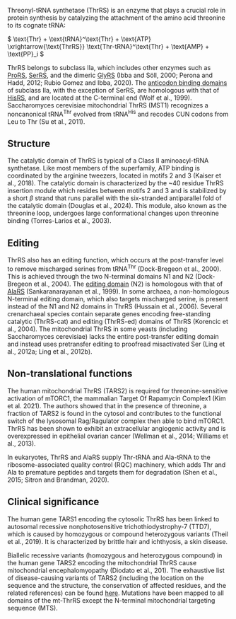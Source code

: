 Threonyl-tRNA synthetase (ThrRS) is an enzyme that plays a crucial role in protein synthesis by catalyzing the attachment of the amino acid threonine to its cognate tRNA:

  
  
  
  

$ \text{Thr} + \text{tRNA}^\text{Thr} + \text{ATP} \xrightarrow{\text{ThrRS}} \text{Thr-tRNA}^\text{Thr} + \text{AMP} + \text{PP}_i $

  
  
  
  

ThrRS belongs to subclass IIa, which includes other enzymes such as [ProRS](/class2/pro1), [SerRS](/class2/ser1), and the dimeric [GlyRS](/class2/gly1) (Ibba and Söll, 2000; Perona and Hadd, 2012; Rubio Gomez and Ibba, 2020). The [anticodon binding domains](/d/hgpt) of subclass IIa, with the exception of SerRS, are homologous with that of [HisRS](/class2/his), and are located at the C-terminal end (Wolf et al., 1999). Saccharomyces cerevisiae mitochondrial ThrRS (MST1) recognizes a noncanonical tRNA$^\text{Thr}$ evolved from tRNA$^\text{His}$ and recodes CUN codons from Leu to Thr (Su et al., 2011). 



## Structure


The catalytic domain of ThrRS is typical of a Class II aminoacyl-tRNA synthetase. Like most members of the superfamily, ATP binding is coordinated by the arginine tweezers, located in motifs 2 and 3 (Kaiser et al., 2018). The catalytic domain is characterized by the ~40 residue ThrRS insertion module which resides between motifs 2 and 3 and is stabilized by a short $\beta$ strand that runs parallel with the six-stranded antiparallel fold of the catalytic domain (Douglas et al., 2024). This module, also known as the threonine loop, undergoes large conformational changes upon threonine binding (Torres-Larios et al., 2003).

  

## Editing


ThrRS also has an editing function, which occurs at the post-transfer level to remove mischarged serines from tRNA$^\text{Thr}$ (Dock-Bregeon et al., 2000). This is achieved through the two N-terminal domains N1 and N2 (Dock-Bregeon et al., 2004). The [editing domain](/d/editat/) (N2) is homologous with that of [AlaRS](/class2/ala) (Sankaranarayanan et al., 1999). In some archaea, a non-homologous N-terminal editing domain, which also targets mischarged serine, is present instead of the N1 and N2 domains in ThrRS (Hussain et al., 2006). Several crenarchaeal species contain separate genes encoding free-standing catalytic (ThrRS-cat) and editing (ThrRS-ed) domains of ThrRS (Korencic et al., 2004). The mitochondrial ThrRS in some yeasts (including Saccharomyces cerevisiae) lacks the entire post-transfer editing domain and instead uses pretransfer editing to proofread misactivated Ser (Ling et al., 2012a; Ling et al., 2012b). 


## Non-translational functions

The human mitochondrial ThrRS (TARS2) is required for threonine-sensitive activation of mTORC1, the mammalian Target Of Rapamycin Complex1 (Kim et al. 2021). The authors showed that in the presence of threonine, a fraction of TARS2 is found in the cytosol and contributes to the functional switch of the lysosomal Rag/Ragulator complex then able to bind mTORC1. ThrRS has been shown to exhibit an extracellular angiogenic activity and is overexpressed in epithelial ovarian cancer (Wellman et al., 2014; Williams et al., 2013). 

In eukaryotes, ThrRS and AlaRS supply Thr-tRNA and Ala-tRNA to the ribosome-associated quality control (RQC) machinery, which adds Thr and Ala to premature peptides and targets them for degradation (Shen et al., 2015; Sitron and Brandman, 2020). 


## Clinical significance

The human gene TARS1 encoding the cytosolic ThrRS has been linked to autosomal recessive nonphotosensitive trichothiodystrophy-7 (TTD7), which is caused by homozygous or compound heterozygous variants (Theil et al., 2019). It is characterized by brittle hair and ichthyosis, a skin disease.

Biallelic recessive variants (homozygous and heterozygous compound) in the human gene TARS2 encoding the mitochondrial ThrRS cause mitochondrial encephalomyopathy (Diodato et al., 201). The exhaustive list of disease-causing variants of TARS2 (including the location on the sequence and the structure, the conservation of affected residues, and the related references) can be found [here](http://misynpat.org/misynpat/PageMaker.rvt?name=TARS2). Mutations have been mapped to all domains of the mt-ThrRS except the N-terminal mitochondrial targeting sequence (MTS). 







